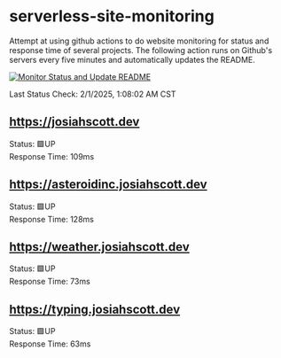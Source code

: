# serverless-site-monitoring
Attempt at using github actions to do website monitoring for status and response time of several projects. The following action runs on Github's servers every five minutes and automatically updates the README.  

[![Monitor Status and Update README](https://github.com/JosiahSco/serverless-site-monitoring/actions/workflows/monitor.yaml/badge.svg)](https://github.com/JosiahSco/serverless-site-monitoring/actions/workflows/monitor.yaml)

Last Status Check: 2/1/2025, 1:08:02 AM CST

## https://josiahscott.dev
Status: 🟩UP  
Response Time: 109ms

## https://asteroidinc.josiahscott.dev
Status: 🟩UP  
Response Time: 128ms

## https://weather.josiahscott.dev
Status: 🟩UP  
Response Time: 73ms

## https://typing.josiahscott.dev
Status: 🟩UP  
Response Time: 63ms

